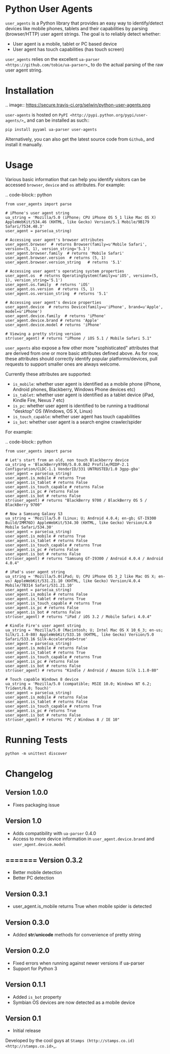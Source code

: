 Python User Agents
==================

``user_agents`` is a Python library that provides an easy way to identify/detect devices like mobile
phones, tablets and their capabilities by parsing (browser/HTTP) user agent strings. The goal is to reliably detect whether:

* User agent is a mobile, tablet or PC based device
* User agent has touch capabilities (has touch screen)

``user_agents`` relies on the excellent `ua-parser <https://github.com/tobie/ua-parser>`_ to do the
actual parsing of the raw user agent string.


Installation
============

.. image:: https://secure.travis-ci.org/selwin/python-user-agents.png

``user-agents`` is hosted on `PyPI <http://pypi.python.org/pypi/user-agents/>`_ and can be installed as such::

    pip install pyyaml ua-parser user-agents

Alternatively, you can also get the latest source code from
`Github`_ and install it manually.

Usage
=====

Various basic information that can help you identify visitors can be accessed `browser`, `device`
and `os` attributes. For example:

.. code-block:: python

    from user_agents import parse

    # iPhone's user agent string
    ua_string = 'Mozilla/5.0 (iPhone; CPU iPhone OS 5_1 like Mac OS X) AppleWebKit/534.46 (KHTML, like Gecko) Version/5.1 Mobile/9B179 Safari/7534.48.3'
    user_agent = parse(ua_string)

    # Accessing user agent's browser attributes
    user_agent.browser  # returns Browser(family=u'Mobile Safari', version=(5, 1), version_string='5.1')
    user_agent.browser.family  # returns 'Mobile Safari'
    user_agent.browser.version  # returns (5, 1)
    user_agent.browser.version_string   # returns '5.1'
    
    # Accessing user agent's operating system properties
    user_agent.os  # returns OperatingSystem(family=u'iOS', version=(5, 1), version_string='5.1')
    user_agent.os.family  # returns 'iOS'
    user_agent.os.version  # returns (5, 1)
    user_agent.os.version_string  # returns '5.1'
    
    # Accessing user agent's device properties
    user_agent.device  # returns Device(family=u'iPhone', brand=u'Apple', model=u'iPhone')
    user_agent.device.family  # returns 'iPhone'
    user_agent.device.brand # returns 'Apple'
    user_agent.device.model # returns 'iPhone'

    # Viewing a pretty string version
    str(user_agent) # returns "iPhone / iOS 5.1 / Mobile Safari 5.1"


``user_agents`` also expose a few other more "sophisticated" attributes that are derived from one or
more basic attributes defined above. As for now, these attributes should correctly identify
popular platforms/devices, pull requests to support smaller ones are always welcome.

Currently these attributes are supported:

* ``is_mobile``: whether user agent is identified as a mobile phone (iPhone, Android phones, Blackberry, Windows Phone devices etc)
* ``is_tablet``: whether user agent is identified as a tablet device (iPad, Kindle Fire, Nexus 7 etc)
* ``is_pc``: whether user agent is identified to be running a traditional "desktop" OS (Windows, OS X, Linux)
* ``is_touch_capable``: whether user agent has touch capabilities
* ``is_bot``: whether user agent is a search engine crawler/spider


For example:

.. code-block:: python

    from user_agents import parse

    # Let's start from an old, non touch Blackberry device
    ua_string = 'BlackBerry9700/5.0.0.862 Profile/MIDP-2.1 Configuration/CLDC-1.1 VendorID/331 UNTRUSTED/1.0 3gpp-gba'
    user_agent = parse(ua_string)
    user_agent.is_mobile # returns True
    user_agent.is_tablet # returns False
    user_agent.is_touch_capable # returns False
    user_agent.is_pc # returns False
    user_agent.is_bot # returns False
    str(user_agent) # returns "BlackBerry 9700 / BlackBerry OS 5 / BlackBerry 9700"

    # Now a Samsung Galaxy S3
    ua_string = 'Mozilla/5.0 (Linux; U; Android 4.0.4; en-gb; GT-I9300 Build/IMM76D) AppleWebKit/534.30 (KHTML, like Gecko) Version/4.0 Mobile Safari/534.30'
    user_agent = parse(ua_string)
    user_agent.is_mobile # returns True
    user_agent.is_tablet # returns False
    user_agent.is_touch_capable # returns True
    user_agent.is_pc # returns False
    user_agent.is_bot # returns False
    str(user_agent) # returns "Samsung GT-I9300 / Android 4.0.4 / Android 4.0.4"

    # iPad's user agent string
    ua_string = 'Mozilla/5.0(iPad; U; CPU iPhone OS 3_2 like Mac OS X; en-us) AppleWebKit/531.21.10 (KHTML, like Gecko) Version/4.0.4 Mobile/7B314 Safari/531.21.10'
    user_agent = parse(ua_string)
    user_agent.is_mobile # returns False
    user_agent.is_tablet # returns True
    user_agent.is_touch_capable # returns True
    user_agent.is_pc # returns False
    user_agent.is_bot # returns False
    str(user_agent) # returns "iPad / iOS 3.2 / Mobile Safari 4.0.4"

    # Kindle Fire's user agent string
    ua_string = 'Mozilla/5.0 (Macintosh; U; Intel Mac OS X 10_6_3; en-us; Silk/1.1.0-80) AppleWebKit/533.16 (KHTML, like Gecko) Version/5.0 Safari/533.16 Silk-Accelerated=true'
    user_agent = parse(ua_string)
    user_agent.is_mobile # returns False
    user_agent.is_tablet # returns True
    user_agent.is_touch_capable # returns True
    user_agent.is_pc # returns False
    user_agent.is_bot # returns False
    str(user_agent) # returns "Kindle / Android / Amazon Silk 1.1.0-80"

    # Touch capable Windows 8 device
    ua_string = 'Mozilla/5.0 (compatible; MSIE 10.0; Windows NT 6.2; Trident/6.0; Touch)'
    user_agent = parse(ua_string)
    user_agent.is_mobile # returns False
    user_agent.is_tablet # returns False
    user_agent.is_touch_capable # returns True
    user_agent.is_pc # returns True
    user_agent.is_bot # returns False
    str(user_agent) # returns "PC / Windows 8 / IE 10"


Running Tests
=============

    python -m unittest discover


Changelog
=========

Version 1.0.0
-------------
* Fixes packaging issue

Version 1.0
-----------
* Adds compatibility with ``ua-parser`` 0.4.0
* Access to more device information in ``user_agent.device.brand`` and ``user_agent.device.model``

=======
Version 0.3.2
-------------
* Better mobile detection
* Better PC detection

Version 0.3.1
-------------
* user_agent.is_mobile returns True when mobile spider is detected

Version 0.3.0
-------------
* Added __str__/__unicode__ methods for convenience of pretty string

Version 0.2.0
-------------
* Fixed errors when running against newer versions if ua-parser
* Support for Python 3

Version 0.1.1
-------------
* Added ``is_bot`` property
* Symbian OS devices are now detected as a mobile device

Version 0.1
-----------
* Initial release


Developed by the cool guys at `Stamps (http://stamps.co.id) <http://stamps.co.id>`_.
